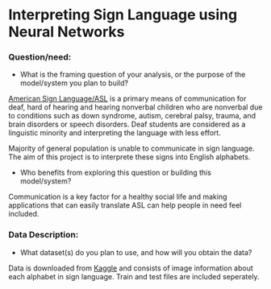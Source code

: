 # Interpreting Sign Language using Neural Networks

### Question/need:
* What is the framing question of your analysis, or the purpose of the model/system you plan to build?

[American Sign Language/ASL](https://www.nidcd.nih.gov/health/american-sign-language) is a primary means of communication for deaf, hard of hearing and hearing nonverbal children who are nonverbal due to conditions such as down syndrome, autism, cerebral palsy, trauma, and brain disorders or speech disorders. Deaf students are considered as a linguistic minority and interpreting the language with less effort. 

Majority of general population is unable to communicate in sign language. The aim of this project is to interprete these signs into English alphabets. 

* Who benefits from exploring this question or building this model/system?

Communication is a key factor for a healthy social life and making applications that can easily translate ASL can help people in need feel included. 

### Data Description:

* What dataset(s) do you plan to use, and how will you obtain the data?

Data is downloaded from [Kaggle](https://www.kaggle.com/datamunge/sign-language-mnist) and consists of image information about each alphabet in sign language. Train and test files are included seperately. 





